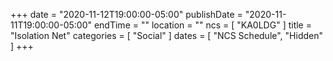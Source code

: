+++
date = "2020-11-12T19:00:00-05:00"
publishDate = "2020-11-11T19:00:00-05:00"
endTime = ""
location = ""
ncs = [ "KA0LDG" ]
title = "Isolation Net"
categories = [ "Social" ]
dates = [ "NCS Schedule", "Hidden" ]
+++
